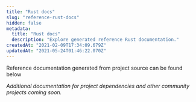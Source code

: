 ```yaml
---
title: "Rust docs"
slug: "reference-rust-docs"
hidden: false
metadata: 
  title: "Rust docs"
  description: "Explore generated reference Rust documentation."
createdAt: "2021-02-09T17:34:09.679Z"
updatedAt: "2021-05-24T01:46:22.070Z"
---
```

Reference documentation generated from project source can be found below

<d-grid cols="3">
  <d-overlay-card
    link="https://diem.github.io/diem"
    icon="https://diem-developers-components.netlify.app/images/rust-crates-framed.svg"
    text="Rust Docs"
    hover-text="Diem Rust Crate list and documentation"
  ></d-overlay-card>
</d-grid>

*Additional documentation for project dependencies and other community projects coming soon.*